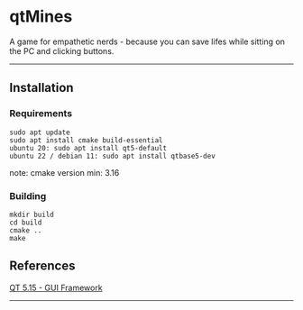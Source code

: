 # qtMines
A game for empathetic nerds - because you can save lifes while sitting on the PC and clicking buttons.

---

## Installation

### Requirements

```
sudo apt update
sudo apt install cmake build-essential
ubuntu 20: sudo apt install qt5-default
ubuntu 22 / debian 11: sudo apt install qtbase5-dev
```

note: cmake version min: 3.16

### Building 

```
mkdir build
cd build
cmake ..
make
```


## References

[QT 5.15 - GUI Framework](https://doc.qt.io/qt-5.15/index.html)

---
